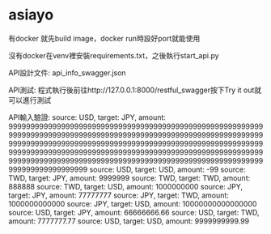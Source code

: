 # asiayo

有docker 就先build image，docker run時設好port就能使用

沒有docker在venv裡安裝requirements.txt，之後執行start_api.py

API設計文件: api_info_swagger.json

API測試: 程式執行後前往http://127.0.0.1:8000/restful_swagger按下Try it out就可以進行測試

API輸入驗證: source: USD, target: JPY, amount: 99999999999999999999999999999999999999999999999999999999999999999999999999999999999999999999999999999999999999999999999999999999999999999999999999999999999999999999999999999999999999999999999999999999999999999999999999999999999999999999999999999999999999999999999999999999999999999999999999999999999999999999
source: USD, target: USD, amount: -99
source: TWD, target: JPY, amount: 9999999
source: TWD, target: TWD, amount: 888888
source: TWD, target: USD, amount: 1000000000
source: JPY, target: JPY, amount: 77777777
source: JPY, target: TWD, amount: 1000000000000
source: JPY, target: USD, amount: 10000000000000000
source: USD, target: JPY, amount: 66666666.66
source: USD, target: TWD, amount: 7777777.77
source: USD, target: USD, amount: 9999999999.99


